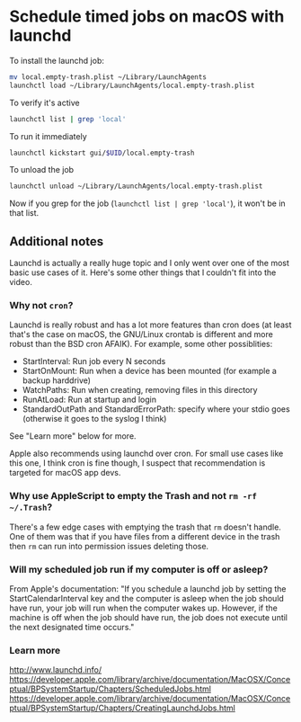 # Schedule timed jobs on macOS with launchd

To install the launchd job:
```bash
mv local.empty-trash.plist ~/Library/LaunchAgents
launchctl load ~/Library/LaunchAgents/local.empty-trash.plist
```

To verify it's active
```bash
launchctl list | grep 'local'
```

To run it immediately
```bash
launchctl kickstart gui/$UID/local.empty-trash
```

To unload the job
```bash
launchctl unload ~/Library/LaunchAgents/local.empty-trash.plist
```
Now if you grep for the job (`launchctl list | grep 'local'`), it won't be in that list.

## Additional notes

Launchd is actually a really huge topic and I only went over one of the most basic use cases of it. Here's some other things that I couldn't fit into the video.

### Why not `cron`?
Launchd is really robust and has a lot more features than cron does (at least that's the case on macOS, the GNU/Linux crontab is different and more robust than the BSD cron  AFAIK). For example, some other possiblities:

- StartInterval: Run job every N seconds
- StartOnMount: Run when a device has been mounted (for example a backup harddrive)
- WatchPaths: Run when creating, removing files in this directory
- RunAtLoad: Run at startup and login
- StandardOutPath and StandardErrorPath: specify where your stdio goes (otherwise it goes to the syslog I think)

See "Learn more" below for more.

Apple also recommends using launchd over cron. For small use cases like this one, I think cron is fine though, I suspect that recommendation is targeted for macOS app devs.

### Why use AppleScript to empty the Trash and not `rm -rf ~/.Trash`?
There's a few edge cases with emptying the trash that `rm` doesn't handle. One of them was that if you have files from a different device in the trash then `rm` can run into permission issues deleting those.

### Will my scheduled job run if my computer is off or asleep?
From Apple's documentation: "If you schedule a launchd job by setting the StartCalendarInterval key and the computer is asleep when the job should have run, your job will run when the computer wakes up. However, if the machine is off when the job should have run, the job does not execute until the next designated time occurs."

### Learn more
http://www.launchd.info/
https://developer.apple.com/library/archive/documentation/MacOSX/Conceptual/BPSystemStartup/Chapters/ScheduledJobs.html
https://developer.apple.com/library/archive/documentation/MacOSX/Conceptual/BPSystemStartup/Chapters/CreatingLaunchdJobs.html
